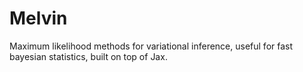 # Melvin

Maximum likelihood methods for variational inference, useful for fast bayesian statistics, built on top of Jax.
